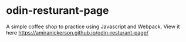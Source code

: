 # odin-resturant-page
A simple coffee shop to practice using Javascript and Webpack. View it here https://amiranickerson.github.io/odin-resturant-page/
